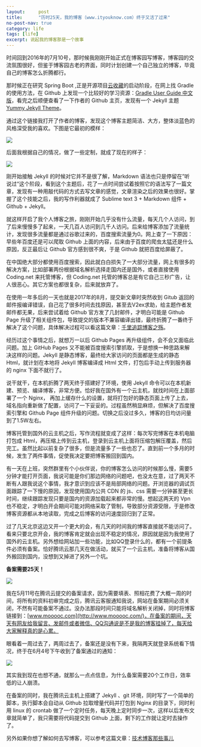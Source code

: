 ```yaml
---
layout:     post
title:      "历时25天，我的博客（www.ityouknow.com）终于又活了过来"
no-post-nav: true
category: life
tags: [life]
excerpt: 说起我的博客那是一个故事
---
```


时间回到2016年的7月10号，那时候我刚刚开始正式在博客园写博客，博客园的交流氛围很好，但鉴于博客园古老的界面，同时计划创建一个自己独立的博客，毕竟自己的博客怎么折腾都行。

那时候正在研究 Spring Boot ,正是开源项目[云收藏](https://github.com/cloudfavorites/favorites-web)的启动阶段，在网上找 Gradle 的使用方法，在 Github 上发现一个比较好的学习资源：[Gradle User Guide 中文版](https://github.com/DONGChuan/GradleUserGuide)，看完之后顺便查看了一下作者的 Github 主页，发现有一个 Jekyll 主题 [Yummy Jekyll Theme](https://github.com/DONGChuan/Yummy-Jekyll)。

通过这个链接我打开了作者的博客，发现这个博客主题简洁、大方，整体淡蓝色的风格深受我的喜欢。下图是它最初的模样：

![](http://www.mooooc.com/assets/images/2018/life/yummy.png)

后面我根据自己的情况，做了一些定制，就成了现在的样子：

![](http://www.mooooc.com/assets/images/2018/life/ityouknow.png)


刚开始接触 Jekyll 的时候对它并不是很了解，Markdown 语法也只是停留在”听说过“这个阶段，看到这个主题后，花了一点时间尝试着按照它的语法写了一篇文章，发现有一种用敲代码的方式去写文章的感觉，文章渲染之后的效果也很好。掌握了这个技能之后，我的写作利器就成了 Sublime text 3 + Markdown 组件 + Github + Jekyll。

就这样开启了我个人博客之旅，刚刚开始几乎没有什么流量，每天几个人访问，到了后来慢慢多了起来，一天几百人访问到几千人访问。后来给博客添加了流量统计，发现很多流量都是通过谷歌过来的，百度搜索流量为0。网上查了一下原因：早些年百度还是可以爬取 Github 上面的内容，后来由于百度的爬虫太猛还是什么原因，反正最后让 Github 官方感到很不爽，于是 Github 就把百度给屏蔽了。

在中国绝大部分都使用百度搜索，因此就白白损失了一大部分流量，网上有很多的解决方案，比如部署两份根据域名解析选择走国内还是国外，或者直接使用 Coding.net 来托管博客，但 Coding.net 托管的博客总是有它自己三秒广告，让人很恶心。其它方案也都很复杂，后来就放弃了。

在使用一年多后的一天也就是2017年的8月，提交新文章时突然收到 Gitub 返回的邮件报编译错误，自己花了很多时间去找原因，甚至去V2ex求助，给主题作者发邮件都无果，后来尝试着给 Github 官方发了几封邮件，才明白可能是 Github Page 升级了相关组件包，导致提交的版本不兼容编译出错，最终折腾了一番终于解决了这个问题，具体解决过程可以看这篇文章：[千里追踪博客之殇](http://www.mooooc.com/other/2017/09/10/blog-stop-a-month.html)。

经历过这个事情之后，就想万一以后 Github Pages 再升级组件，会不会又面临此问题。加上 GitHub Pages 又不能被百度搜索引擎抓取，于是想换一种思路来解决这样的问题。Jekyll 是静态博客，最终给大家访问的页面都是生成的静态 Html，就计划在本地将 Jekyll 博客编译成 Html 文件，打包后手动上传到服务器的 nginx 下面不就行了。

说干就干，在本机折腾了两天终于搭建好了环境，使用 Jekyll 命令可以在本机新建、预览、编译博客，非常方便。恰好我在国外有一个云主机，就找时间在上面部署了一个 Nginx， 再加上缓存什么的设置，就将打包好的静态页面上传了上去，域名指向重新做了配置，访问了一下妥妥的。过程虽然稍显麻烦，但解决了百度搜索引擎和 Github Page 组件升级的问题。切换之后没过多久，博客的日均访问量到了1.5W左右。

博客托管到国外的云主机之后，写作流程就变成了这样：每次写完博客在本机电脑打包成 Html，再压缩上传到云主机，登录到云主机上面将压缩包解压覆盖，然后完工。虽然比起以前复杂了很多，但是流量多了一些也忍了。直到前一个多月的时候，发生了两件事情，促使我决定要把博客搬回到国内。

有一天在上班，突然群里有个小伙伴说，你的博客怎么访问的时候那么慢，需要5分钟才能打开页面，我说可能是你们那边网络的问题吧，也没太在意，过了两天不断有人跟我说这个事情，我才意识到应该不是局部网络的问题。开浏览器的调试页面跟踪了一下慢的原因，发现使用国内公共 CDN 的 js、css 需要一分钟甚至更长时间，继续跟踪发现只要是国内的资源加载起来都非常的慢。想起这两天的 Vpn 也不稳定，才明白开会期间可能对网络采取了管制，导致部分资源受限，于是修改博客资源都从本地读取，完成之后博客的访问速度回归到了正常。

过了几天北京这边又开一个更大的会，有几天的时间我的博客直接就不能访问了。看来只要北京开会，我的博客肯定就会出现不稳定的情况，原因就是因为我使用了国外的云主机。另外想给网站加一些功能，比如QQ登录什么的，都有一个前提条件必须有备案。恰好腾讯云那几天在做活动，就买了一个云主机，准备将博客从国外搬回到国内，没想到又掉进了另外一个坑。

**备案需要25天！**

![](http://www.mooooc.com/assets/images/2018/life/beian.png)

我在5月11号在腾讯云提交的备案请求，因为需要填表、照相花费了大概一周的时间，将所有的资料初审完成之后，腾讯云客服通知我说，网站在备案期间必须关闭，不然有可能备案不通过。没办法那段时间只能将域名解析关闭掉，同时将博客链接到：[www.mooooc.com](http://www.mooooc.com/)，在备案的期间，天天有网友给我留言、发邮件或者微信、QQ沟通说是不是我的博客挂掉了，每天给大家解释真的是心累。

眼看着一周过去了，两周过去了，备案还是没有下来，我隔两天就登录系统看下情况，终于在6月4号下午收到了备案通过的通知：

![](http://www.mooooc.com/assets/images/2018/life/beian2.png)

其实我到现在也想不通，就那么一点点信息，为什么备案需要20个工作日，效率低的让人崩溃。

在备案的同时，我在腾讯云主机上搭建了 Jekyll 、git 环境，同时写了一个简单的脚本，执行脚本会自动从 Github 拉取增量代码并打包到 Nginx 的目录下，同时利用 linux 的 crontab 做了一个定时任务，每天晚上定时同步一次，这样以后发布文章就简单了，我只需要将代码提交到 Github 上面，剩下的工作就让定时去操作了。

另外如果你想了解如何去写博客，可以参考这篇文章：[技术博客那些事儿](http://www.mooooc.com/other/2017/07/16/operating-technology-blog.html)


